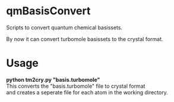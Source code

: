 qmBasisConvert
==============

Scripts to convert quantum chemical basissets.

By now it can convert turbomole basissets to the crystal format.


Usage
=====

<b>python tm2cry.py "basis.turbomole"</b> <br>
  This converts the "basis.turbomole" file to crystal format <br>
  and creates a seperate file for each atom in the working directory.<br>
